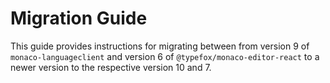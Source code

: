 # Migration Guide

This guide provides instructions for migrating between from version 9 of `monaco-languageclient` and version 6 of `@typefox/monaco-editor-react` to a newer version to the respective version 10 and 7.

